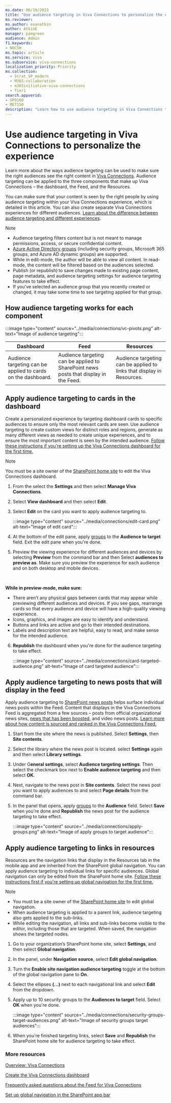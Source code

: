```yaml
---
ms.date: 06/19/2023
title: "Use audience targeting in Viva Connections to personalize the experience"
ms.reviewer: 
ms.author: evanatkin
author: AtkinE
manager: pamgreen
audience: Admin
f1.keywords:
- NOCSH
ms.topic: article
ms.service: viva
ms.subservice: viva-connections
localization_priority: Priority
ms.collection:
  - Strat_SP_modern
  - M365-collaboration
  - m365initiative-viva-connections
  - Tier1
search.appverid:
- SPO160
- MET150
description: "Learn how to use audience targeting in Viva Connections to personalize the experience"
---
```


# Use audience targeting in Viva Connections to personalize the experience

Learn more about the ways audience targeting can be used to make sure the right audiences see the right content in [Viva Connections](viva-connections-overview.md). Audience targeting can be applied to the three components that make up Viva Connections – the dashboard, the Feed, and the Resources.

You can make sure that your content is seen by the right people by using audience targeting within your Viva Connections experience, which is detailed in this article. You can also create separate Viva Connections experiences for different audiences. [Learn about the difference between audience targeting and different experiences](set-up-admin-center.md#when-to-use-a-separate-experience-vs-dashboard-card-level-targeting).

> [!NOTE]
>
> - Audience targeting filters content but is not meant to manage permissions, access, or secure confidential content.
> - [Azure Active Directory groups](/microsoft-365/community/all-about-groups) (including security groups, Microsoft 365 groups, and Azure AD dynamic groups) are supported.
> - While in edit-mode, the author will be able to view all content. In read-mode, the content will be filtered based on the audiences selected.  
> - Publish (or republish) to save changes made to existing page content, page metadata, and audience targeting settings for audience targeting features to take effect.  
> - If you've selected an audience group that you recently created or changed, it may take some time to see targeting applied for that group.

## How audience targeting works for each component

:::image type="content" source="../media/connections/vc-pivots.png" alt-text="Image of audience targeting":::

|Dashboard   |Feed  |Resources   |
|---------|---------|---------|
|Audience targeting can be applied to cards on the dashboard.       |  Audience targeting can be applied to SharePoint news posts that display in the Feed.         |   Audience targeting can be applied to links that display in Resources.      |

## Apply audience targeting to cards in the dashboard

Create a personalized experience by targeting dashboard cards to specific audiences to ensure only the most relevant cards are seen. Use audience targeting to create custom views for distinct roles and regions, generate as many different views as needed to create unique experiences, and to ensure the most important content is seen by the intended audience. [Follow these instructions if you're setting up the Viva Connections dashboard for the first time.](create-dashboard.md)

> [!NOTE]
> You must be a site owner of the [SharePoint home site](/sharepoint/home-site) to edit the Viva Connections dashboard.

1. From the select the **Settings** and then select **Manage Viva Connections**.
2. Select **View dashboard** and then select **Edit**.
3. Select **Edit** on the card you want to apply audience targeting to.

    :::image type="content" source="../media/connections/edit-card.png" alt-text="Image of edit card":::

4. At the bottom of the edit pane, apply [groups](/microsoft-365/community/all-about-groups) to the **Audience to target** field. Exit the edit pane when you're done.
5. Preview the viewing experience for different audiences and devices by selecting **Preview** from the command bar and then Select **audiences to preview as**. Make sure you preview the experience for each audience and on both desktop and mobile devices.
<br>

   **While in preview-mode, make sure:**

   - There aren’t any physical gaps between cards that may appear while previewing different audiences and devices. If you see gaps, rearrange cards so that every audience and device will have a high-quality viewing experience.
   - Icons, graphics, and images are easy to identify and understand.
   - Buttons and links are active and go to their intended destinations.
   - Labels and description text are helpful, easy to read, and make sense for the intended audience.

6. **Republish** the dashboard when you're done for the audience targeting to take effect.

    :::image type="content" source="../media/connections/card-targeted-audience.png" alt-text="Image of card targeted audience":::

## Apply audience targeting to news posts that will display in the feed  

Apply audience targeting to [SharePoint news posts](https://support.microsoft.com/office/create-and-share-news-on-your-sharepoint-sites-495f8f1a-3bef-4045-b33a-55e5abe7aed7) helps surface individual news posts within the Feed. Content that displays in the Viva Connections Feed is aggregated from a few sources – posts from official organizational news sites, [news that has been boosted,](https://support.microsoft.com/office/boost-sharepoint-news-from-organization-news-sites-46ad8dc5-8f3b-4d81-853d-8bbbdd0f9c83#:~:text=%20%20%201%20On%20your%20organization%20news,the%20order%20in%20which%20they%20should...%20More%20) and video news posts. [Learn more about how content is sourced and ranked in the Viva Connections Feed.](faqs-viva-connections-feed.md)

1. Start from the site where the news is published. Select **Settings**, then **Site contents**.

2. Select the library where the news post is located. select **Settings** again and then select **Library settings**.

3. Under G**eneral settings**, select **Audience targeting settings**. Then select the checkmark box next to **Enable audience targeting** and then select **OK**.

4. Next, navigate to the news post in **Site contents**. Select the news post you want to apply audiences to and select **Page details** from the command bar.  

5. In the panel that opens, apply [groups](/microsoft-365/community/all-about-groups) to the **Audience** field. Select **Save** when you're done and **Republish** the news post for the audience targeting to take effect.

    :::image type="content" source="../media/connections/apply-groups.png" alt-text="Image of apply groups to target audience":::

## Apply audience targeting to links in resources  

Resources are the navigation links that display in the Resources tab in the mobile app and are inherited from the SharePoint global navigation. You can apply audience targeting to individual links for specific audiences. Global navigation can only be edited from the SharePoint home site. [Follow these instructions first if you're setting up global navigation for the first time.](sharepoint-app-bar.md)  

> [!NOTE]
>
> - You must be a site owner of the [SharePoint home site](/sharepoint/home-site) to edit global navigation.
> - When audience targeting is applied to a parent link, audience targeting also gets applied to the sub-links.  
> - While editing the navigation, all links and sub-links become visible to the editor, including those that are targeted. When saved, the navigation shows the targeted nodes.

1. Go to your organization’s SharePoint home site, select **Settings**, and then select **Global navigation**.

2. In the panel, under **Navigation source**, select **Edit global navigation**.  

3. Turn the **Enable site navigation audience targeting** toggle at the bottom of the global navigation pane to **On**.

4. Select the ellipses **(…)** next to each navigational link and select **Edit** from the dropdown.  

5. Apply up to 10 security groups to the **Audiences to target** field. Select **OK** when you're done.  

    :::image type="content" source="../media/connections/security-groups-target-audiences.png" alt-text="Image of security groups target audiences":::

6. When you're finished targeting links, select **Save** and **Republish** the SharePoint home site for audience targeting to take effect.

### More resources

[Overview: Viva Connections](viva-connections-overview.md)

[Create the Viva Connections dashboard](create-dashboard.md)  

[Frequently asked questions about the Feed for Viva Connections](faqs-viva-connections-feed.md)

[Set up global navigation in the SharePoint app bar](sharepoint-app-bar.md)  
